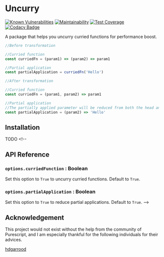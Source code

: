 # Uncurry

[![Known Vulnerabilities](https://snyk.io/test/github/winston0410/uncurry/badge.svg?targetFile=package.json)](https://snyk.io/test/github/winston0410/uncurry?targetFile=package.json) [![Maintainability](https://api.codeclimate.com/v1/badges/8503697bcf569800b298/maintainability)](https://codeclimate.com/github/winston0410/uncurry/maintainability) [![Test Coverage](https://api.codeclimate.com/v1/badges/8503697bcf569800b298/test_coverage)](https://codeclimate.com/github/winston0410/uncurry/test_coverage) [![Codacy Badge](https://app.codacy.com/project/badge/Grade/167e407501e24a79a4f8e43a9c78e470)](https://www.codacy.com/manual/winston0410/uncurry/dashboard?utm_source=github.com&utm_medium=referral&utm_content=winston0410/uncurry&utm_campaign=Badge_Grade)

A package that helps you uncurry curried functions for performance boost.

```javascript
//Before transformation

//Curried function
const curriedFn = (param1) => (param2) => param1

//Partial application
const partialApplication = curriedFn('Hello')
```

```javascript
//After transformation

//Curried function
const curriedFn = (param1, param2) => param1

//Partial application
//The partially applied parameter will be reduced from both the head and the body of the function.
const partialApplication = (param2) => 'Hello'
```

## Installation

TODO <!--

## API Reference

### `options.curriedFunction` : Boolean

Set this option to `True` to uncurry curried functions. Default to `True`.

### `options.partialApplication` : Boolean

Set this option to `True` to reduce partial applications. Default to `True`. --> 

<!-- ## Performance Benchmarking https://jsben.ch/dMZpf -->

 ## Acknowledgement

This project would not exist without the help from the community of Purescript, and I am especially thankful for the following individuals for their advices.

[hdgarrood](https://github.com/hdgarrood)
